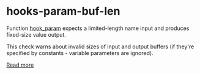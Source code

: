 # hooks-param-buf-len

Function [hook_param](https://xrpl-hooks.readme.io//reference/hook_param) expects a limited-length name input and produces fixed-size value output.

This check warns about invalid sizes of input and output buffers (if they're specified by constants - variable parameters are ignored).

[Read more](https://xrpl-hooks.readme.io//docs/parameters)
